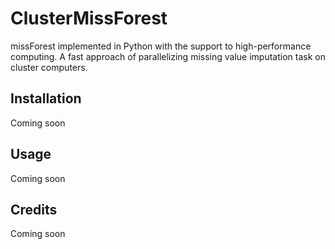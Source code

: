# ClusterMissForest

missForest implemented in Python with the support to high-performance computing. 
A fast approach of parallelizing missing value imputation task on cluster
computers.


## Installation

Coming soon

## Usage

Coming soon
<!-- ## Contributing -->

## Credits

Coming soon